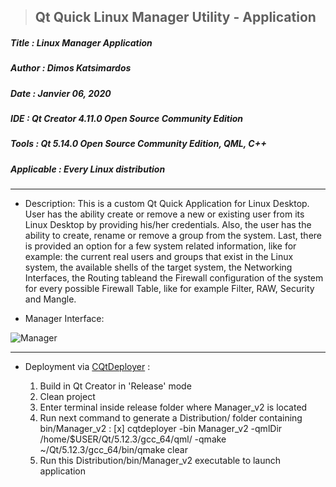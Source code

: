 > <h2><strong>Qt Quick Linux Manager Utility - Application</strong></h2>

<h5>Title   : Linux Manager Application</h5>

<h5>Author  : Dimos Katsimardos</h5>

<h5>Date    : Janvier 06, 2020</h5>

<h5>IDE     : Qt Creator 4.11.0 Open Source Community Edition</h5>

<h5>Tools   : Qt 5.14.0 Open Source Community Edition, QML, C++</h5>

<h5>Applicable  : Every Linux distribution</h5>

-------------------------------------------------------------------------------

- Description: This is a custom Qt Quick Application for Linux Desktop. User has the ability
  create or remove a new or existing user from its Linux Desktop by providing his/her credentials.
  Also, the user has the ability to create, rename or remove a group from the system.
  Last, there is provided an option for a few system related information, like for example:
  the current real users and groups that exist in the Linux system, the available shells of the target
  system, the Networking Interfaces, the Routing tableand the Firewall configuration of the system
  for every possible Firewall Table, like for example Filter, RAW, Security and Mangle.

- Manager Interface:

![Manager](https://github.com/dimkatsi91/Manager_v2/blob/master/samples/ManagerWindow.png)


-------------------------------------------------------------------------------

- Deployment via [CQtDeployer](https://github.com/QuasarApp/CQtDeployer) :

  1. Build in Qt Creator in 'Release' mode
  2. Clean project
  3. Enter terminal inside release folder where Manager_v2 is located
  4. Run next command to generate a Distribution/ folder containing bin/Manager_v2 :
     [x] cqtdeployer -bin Manager_v2 -qmlDir /home/$USER/Qt/5.12.3/gcc_64/qml/ -qmake ~/Qt/5.12.3/gcc_64/bin/qmake clear 
  5. Run this Distribution/bin/Manager_v2 executable to launch application

